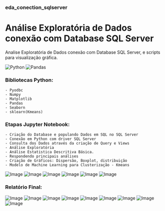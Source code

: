 ### eda_conection_sqlserver

# Análise Exploratória de Dados conexão com Database SQL Server

Analise Exploratória de Dados conexão com Database SQL Server, e scripts para visualização gráfica.



![Python](https://img.shields.io/badge/Python-d6c926?style=for-the-badge&logo=python&logoColor=blue)
![Pandas](https://img.shields.io/badge/Pandas-dc930?style=for-the-badge&logo=pandas&logoColor=black)


### Bibliotecas Python:
    - Pyodbc
    - Numpy
    - Matplotlib
    - Pandas
    - Seaborn
    - sklearn(Kmeans)
 
### Etapas Jupyter Notebook:
    - Criação do Database e populando Dados em SQL no SQL Server
    - Conexão em Python com driver SQL Server
    - Consulta dos Dados através da criação de Query e Views
    - Análise Exploratória
    - Análise Estatistica Descritiva Básica.
    - Respondendo principais análises
    - Criação de Gráficos: Dispersão, Boxplot, distribuição
    - Modelo de Machine Learning para Clusterização - Kmeans


![Image](https://github.com/jaquelinesilfe/eda_conection_sqlserver/blob/main/Images/ConnectionSQLServer.svg)
![Image](https://github.com/jaquelinesilfe/eda_conection_sqlserver/blob/main/Images/windows_SQLQuery.svg)
![Image](https://github.com/jaquelinesilfe/eda_conection_sqlserver/blob/main/Images/Join_SQL.svg)
![Image](https://github.com/jaquelinesilfe/eda_conection_sqlserver/blob/main/Images/Kmeans.svg)
![Image](https://github.com/jaquelinesilfe/eda_conection_sqlserver/blob/main/Images/Klusters_results.svg)
![Image](https://github.com/jaquelinesilfe/eda_conection_sqlserver/blob/main/Images/code_dispersion.svg)



### Relatório Final:

![Image](https://github.com/jaquelinesilfe/eda_conection_sqlserver/blob/main/Images/output1.png)
![Image](https://github.com/jaquelinesilfe/eda_conection_sqlserver/blob/main/Images/output2.png)
![Image](https://github.com/jaquelinesilfe/eda_conection_sqlserver/blob/main/Images/output3.png)
![Image](https://github.com/jaquelinesilfe/eda_conection_sqlserver/blob/main/Images/output4.png)
![Image](https://github.com/jaquelinesilfe/eda_conection_sqlserver/blob/main/Images/output5.png)
![Image](https://github.com/jaquelinesilfe/eda_conection_sqlserver/blob/main/Images/output6.png)
![Image](https://github.com/jaquelinesilfe/eda_conection_sqlserver/blob/main/Images/output7.png)
![Image](https://github.com/jaquelinesilfe/eda_conection_sqlserver/blob/main/Images/output8.png)
![Image](https://github.com/jaquelinesilfe/eda_conection_sqlserver/blob/main/Images/output9.png)

